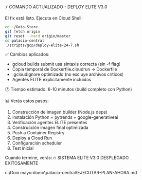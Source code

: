 ⚡ COMANDO ACTUALIZADO - DEPLOY ELITE V3.0

El fix está listo. Ejecuta en Cloud Shell:

```bash
cd ~/Goio-Store
git fetch origin
git reset --hard origin/master
cd palacio-central
./scripts/gcp/deploy-elite-24-7.sh
```

✅ Cambios aplicados:
- gcloud builds submit usa sintaxis correcta (sin -f flag)
- Copia temporal de Dockerfile.cloudrun -> Dockerfile
- .gcloudignore optimizado (no excluye archivos críticos)
- Agentes ELITE explícitamente incluidos

🕐 Tiempo estimado: 8-10 minutos (build completo con Python)

📊 Verás estos pasos:
1. Construcción de imagen builder (Node.js deps)
2. Instalación Python + pytrends + google-generativeai
3. Verificación agentes ELITE presentes
4. Construcción imagen final optimizada
5. Push a Container Registry
6. Deploy a Cloud Run
7. Configuración scheduler
8. Test inicial

Cuando termine, verás:
🔥 SISTEMA ELITE V3.0 DESPLEGADO EXITOSAMENTE

c:\Goio mayordomo\palacio-central\EJECUTAR-PLAN-AHORA.md

